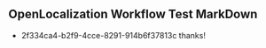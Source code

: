 ## OpenLocalization Workflow Test MarkDown
* 2f334ca4-b2f9-4cce-8291-914b6f37813c thanks!

<!--HONumber=Aug16_HO1-->



